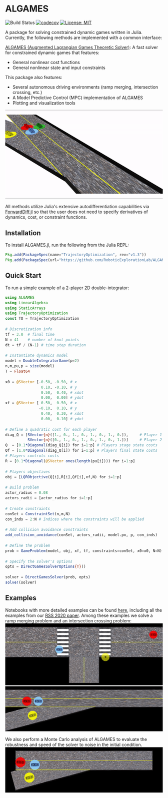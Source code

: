 # ALGAMES



![Build Status](https://travis-ci.org/RoboticExplorationLab/ALGAMES.jl.svg?branch=master)
[![codecov](https://codecov.io/gh/RoboticExplorationLab/ALGAMES.jl/branch/master/graph/badge.svg)](https://codecov.io/gh/RoboticExplorationLab/ALGAMES.jl)
[![License: MIT](https://img.shields.io/badge/License-MIT-yellow.svg)](https://opensource.org/licenses/MIT)
<!-- [![](https://img.shields.io/badge/docs-dev-blue.svg)](https://RoboticExplorationLab.github.io/TrajectoryOptimization.jl/dev) -->


A package for solving constrained dynamic games written in Julia. Currently, the following methods are implemented with a common interface:

[ALGAMES (Augmented Lagrangian Games Theoretic Solver)](https://rexlab.stanford.edu/papers/ALGAMES.pdf): A fast solver for constrained dynamic games that features:
  * General nonlinear cost functions
  * General nonlinear state and input constraints


This package also features:
  * Several autonomous driving environments (ramp merging, intersection crossing, etc.)
  * A Model Predictive Control (MPC) implementation of ALGAMES
  * Plotting and visualization tools

![](plots/gif/merging_4pl_2x_white.gif)

All methods utilize Julia's extensive autodifferentiation capabilities via [ForwardDiff.jl](http://www.juliadiff.org/ForwardDiff.jl/) so that the user does not need to specify derivatives of dynamics, cost, or constraint functions.

## Installation
To install ALGAMES.jl, run the following from the Julia REPL:
```julia
Pkg.add(PackageSpec(name="TrajectoryOptimization", rev="v1.3"))
Pkg.add(PackageSpec(url="https://github.com/RoboticExplorationLab/ALGAMES.jl.git"))
```

## Quick Start
To run a simple example of a 2-player 2D double-integrator:
```julia
using ALGAMES
using LinearAlgebra
using StaticArrays
using TrajectoryOptimization
const TO = TrajectoryOptimization

# Discretization info
tf = 3.0  # final time
N = 41    # number of knot points
dt = tf / (N-1) # time step duration

# Instantiate dynamics model
model = DoubleIntegratorGame(p=2)
n,m,pu,p = size(model)
T = Float64

x0 = @SVector [-0.50, -0.50, # x
                0.10, -0.10, # y
                0.50,  0.40, # xdot
                0.00,  0.00] # ydot
xf = @SVector [ 0.50,  0.50, # x
               -0.10,  0.10, # y
                0.40,  0.30, # xdot
                0.00,  0.10] # ydot

# Define a quadratic cost for each player
diag_Q = [SVector{n}([1., 0., 1., 0., 1., 0., 1., 0.]), 	# Player 1 cost
          SVector{n}([0., 1., 0., 1., 0., 1., 0., 1.])] 	# Player 2 cost
Q  = [0.1*Diagonal(diag_Q[i]) for i=1:p] # Players stage state costs
Qf = [1.0*Diagonal(diag_Q[i]) for i=1:p] # Players final state costs
# Players controls costs
R = [0.1*Diagonal(@SVector ones(length(pu[i]))) for i=1:p]

# Players objectives
obj = [LQRObjective(Q[i],R[i],Qf[i],xf,N) for i=1:p]

# Build problem
actor_radius = 0.08
actors_radii = [actor_radius for i=1:p]

# Create constraints
conSet = ConstraintSet(n,m,N)
con_inds = 2:N # Indices where the constraints will be applied

# Add collision avoidance constraints
add_collision_avoidance(conSet, actors_radii, model.px, p, con_inds)

# Define the problem
prob = GameProblem(model, obj, xf, tf, constraints=conSet, x0=x0, N=N)

# Specify the solver's options
opts = DirectGamesSolverOptions{T}()

solver = DirectGamesSolver(prob, opts)
solve!(solver)
```

## Examples
Notebooks with more detailed examples can be found [here](https://github.com/RoboticExplorationLab/ALGAMES.jl/tree/master/experiments/notebooks), including all the examples from our [RSS 2020 paper](https://github.com/RoboticExplorationLab/ALGAMES.jl/tree/master/experiments/rss_2020). Among these examples we solve a ramp merging problem and an intersection crossing problem:
![](plots/gif/intersection_3pl_2x.gif)
![](plots/gif/merging_3pl_2x.gif)

We also perform a Monte Carlo analysis of ALGAMES to evaluate the robustness and speed of the solver to noise in the initial condition.
![](plots/gif/monte_carlo_merging.gif)


<!-- ## Documentation
Detailed documentation for getting started with the package can be found [here](https://roboticexplorationlab.github.io/TrajectoryOptimization.jl/dev/). -->
